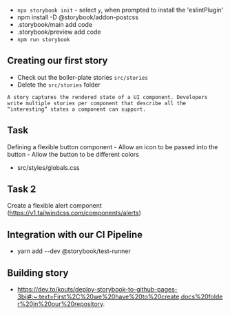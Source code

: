 - `npx storybook init` - select `y`, when prompted to install the 'eslintPlugin'
- npm install -D @storybook/addon-postcss
- .storybook/main add code
- .storybook/preview add code
- `npm run storybook`

## Creating our first story

- Check out the boiler-plate stories `src/stories`
- Delete the `src/stories` folder

`A story captures the rendered state of a UI component. Developers write multiple stories per component that describe all the “interesting” states a component can support.`

## Task

Defining a flexible button component - Allow an icon to be passed into the button - Allow the button to be different colors

- src/styles/globals.css

## Task 2

Create a flexible alert component (https://v1.tailwindcss.com/components/alerts)

## Integration with our CI Pipeline

- yarn add --dev @storybook/test-runner

## Building story

- https://dev.to/kouts/deploy-storybook-to-github-pages-3bij#:~:text=First%2C%20we%20have%20to%20create,docs%20folder%20in%20our%20repository.
